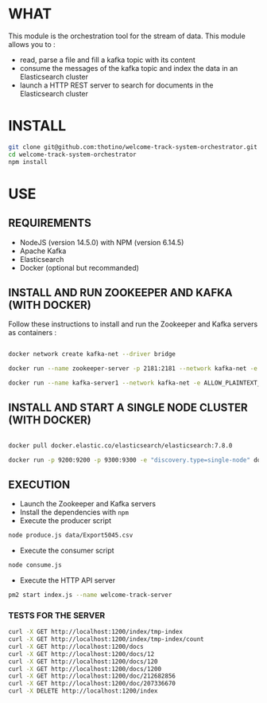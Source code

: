 # WHAT
This module is the orchestration tool for the stream of data. This module allows you to : 
* read, parse a file and fill a kafka topic with its content
* consume the messages of the kafka topic and index the data in an Elasticsearch cluster
* launch a HTTP REST server to search for documents in the Elasticsearch cluster
 
# INSTALL
```sh
git clone git@github.com:thotino/welcome-track-system-orchestrator.git
cd welcome-track-system-orchestrator
npm install
```
# USE
## REQUIREMENTS
* NodeJS (version 14.5.0) with NPM (version 6.14.5)
* Apache Kafka 
* Elasticsearch
* Docker (optional but recommanded)

## INSTALL AND RUN ZOOKEEPER AND KAFKA (WITH DOCKER)
Follow these instructions to install and run the Zookeeper and Kafka servers as containers : 
```sh

docker network create kafka-net --driver bridge

docker run --name zookeeper-server -p 2181:2181 --network kafka-net -e ALLOW_ANONYMOUS_LOGIN=yes bitnami/zookeeper:latest

docker run --name kafka-server1 --network kafka-net -e ALLOW_PLAINTEXT_LISTENER=yes -e KAFKA_CFG_ZOOKEEPER_CONNECT=zookeeper-server:2181 -e KAFKA_CFG_ADVERTISED_LISTENERS=PLAINTEXT://localhost:9092 -p 9092:9092 bitnami/kafka:latest

```

## INSTALL AND START A SINGLE NODE CLUSTER (WITH DOCKER)
```sh

docker pull docker.elastic.co/elasticsearch/elasticsearch:7.8.0

docker run -p 9200:9200 -p 9300:9300 -e "discovery.type=single-node" docker.elastic.co/elasticsearch/elasticsearch:7.8.0

```
## EXECUTION
* Launch the Zookeeper and Kafka servers
* Install the dependencies with `npm`
* Execute the producer script 
```sh
node produce.js data/Export5045.csv
```
* Execute the consumer script
```sh
node consume.js
```
* Execute the HTTP API server
```sh
pm2 start index.js --name welcome-track-server
```
### TESTS FOR THE SERVER
```sh
curl -X GET http://localhost:1200/index/tmp-index
curl -X GET http://localhost:1200/index/tmp-index/count
curl -X GET http://localhost:1200/docs
curl -X GET http://localhost:1200/docs/12
curl -X GET http://localhost:1200/docs/120
curl -X GET http://localhost:1200/docs/1200
curl -X GET http://localhost:1200/doc/212682856
curl -X GET http://localhost:1200/doc/207336670
curl -X DELETE http://localhost:1200/index
```
